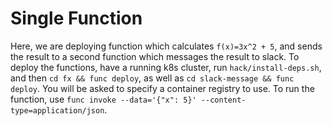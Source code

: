 # Single Function

Here, we are deploying function which calculates `f(x)=3x^2 + 5`, and sends the result to a second function which messages the result to slack. 
To deploy the functions, have a running k8s cluster, run `hack/install-deps.sh`,
and then `cd fx && func deploy`, as well as `cd slack-message && func deploy`. You will be asked to specify a container registry to use. 
To run the function, use `func invoke --data='{"x": 5}' --content-type=application/json`.

